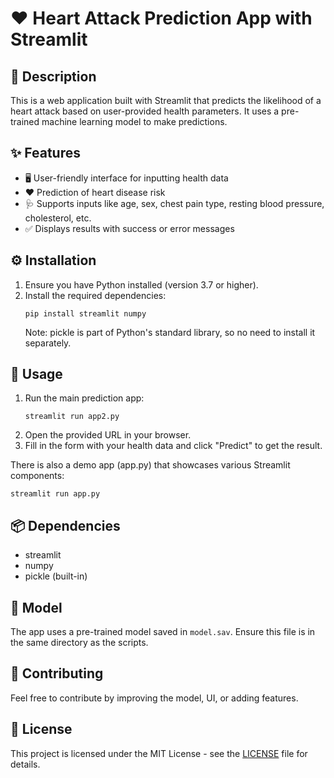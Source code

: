 # ❤️ Heart Attack Prediction App with Streamlit

## 📝 Description
This is a web application built with Streamlit that predicts the likelihood of a heart attack based on user-provided health parameters. It uses a pre-trained machine learning model to make predictions.

## ✨ Features
- 🖥️ User-friendly interface for inputting health data
- ❤️ Prediction of heart disease risk
- 🩺 Supports inputs like age, sex, chest pain type, resting blood pressure, cholesterol, etc.
- ✅ Displays results with success or error messages

## ⚙️ Installation
1. Ensure you have Python installed (version 3.7 or higher).
2. Install the required dependencies:
   ```
   pip install streamlit numpy
   ```
   Note: pickle is part of Python's standard library, so no need to install it separately.

## 🚀 Usage
1. Run the main prediction app:
   ```
   streamlit run app2.py
   ```
2. Open the provided URL in your browser.
3. Fill in the form with your health data and click "Predict" to get the result.

There is also a demo app (app.py) that showcases various Streamlit components:
   ```
   streamlit run app.py
   ```

## 📦 Dependencies
- streamlit
- numpy
- pickle (built-in)

## 🧠 Model
The app uses a pre-trained model saved in `model.sav`. Ensure this file is in the same directory as the scripts.

## 🤝 Contributing
Feel free to contribute by improving the model, UI, or adding features.

## 📄 License
This project is licensed under the MIT License - see the [LICENSE](LICENSE) file for details.
